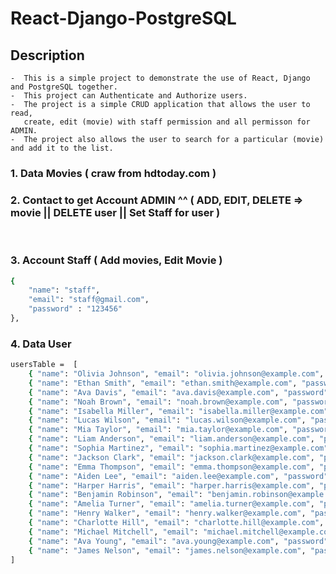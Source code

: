 # React-Django-PostgreSQL

## Description
    -  This is a simple project to demonstrate the use of React, Django and PostgreSQL together.
    -  This project can Authenticate and Authorize users.
    -  The project is a simple CRUD application that allows the user to read,
       create, edit (movie) with staff permission and all permisson for ADMIN.
    -  The project also allows the user to search for a particular (movie) and add it to the list.

### 1. Data Movies ( craw from hdtoday.com )

### 2. Contact to get Account ADMIN ^^ ( ADD, EDIT, DELETE => movie  ||  DELETE user || Set Staff for user )
<br/>

### 3. Account Staff ( Add movies, Edit Movie ) 
```sh
{
    "name": "staff",
    "email": "staff@gmail.com",
    "password" : "123456"
},
```
### 4. Data User
```sh
usersTable =  [
    { "name": "Olivia Johnson", "email": "olivia.johnson@example.com", "password" : "123456"},
    { "name": "Ethan Smith", "email": "ethan.smith@example.com", "password" : "123456"},
    { "name": "Ava Davis", "email": "ava.davis@example.com", "password" : "123456"},
    { "name": "Noah Brown", "email": "noah.brown@example.com", "password" : "123456"},
    { "name": "Isabella Miller", "email": "isabella.miller@example.com", "password" : "123456"},
    { "name": "Lucas Wilson", "email": "lucas.wilson@example.com", "password" : "123456"},
    { "name": "Mia Taylor", "email": "mia.taylor@example.com", "password" : "123456"},
    { "name": "Liam Anderson", "email": "liam.anderson@example.com", "password" : "123456"},
    { "name": "Sophia Martinez", "email": "sophia.martinez@example.com", "password" : "123456"},
    { "name": "Jackson Clark", "email": "jackson.clark@example.com", "password" : "123456"},
    { "name": "Emma Thompson", "email": "emma.thompson@example.com", "password" : "123456"},
    { "name": "Aiden Lee", "email": "aiden.lee@example.com", "password" : "123456"},
    { "name": "Harper Harris", "email": "harper.harris@example.com", "password" : "123456"},
    { "name": "Benjamin Robinson", "email": "benjamin.robinson@example.com", "password" : "123456"},
    { "name": "Amelia Turner", "email": "amelia.turner@example.com", "password" : "123456"},
    { "name": "Henry Walker", "email": "henry.walker@example.com", "password" : "123456"},
    { "name": "Charlotte Hill", "email": "charlotte.hill@example.com", "password" : "123456"},
    { "name": "Michael Mitchell", "email": "michael.mitchell@example.com", "password" : "123456"},
    { "name": "Ava Young", "email": "ava.young@example.com", "password" : "123456"},
    { "name": "James Nelson", "email": "james.nelson@example.com", "password" : "123456"},
]
```
